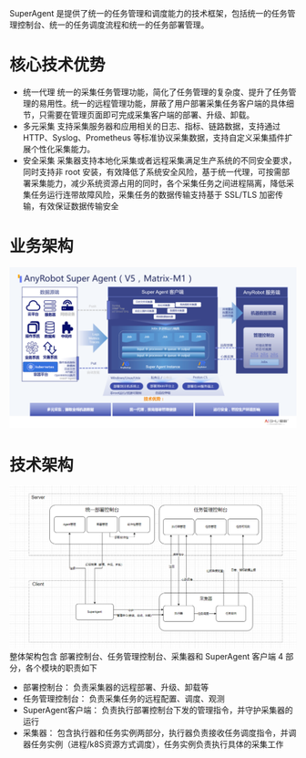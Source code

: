 SuperAgent 是提供了统一的任务管理和调度能力的技术框架，包括统一的任务管理控制台、统一的任务调度流程和统一的任务部署管理。​

# 核心技术优势
- 统一代理
统一的采集任务管理功能，简化了任务管理的复杂度、提升了任务管理的易用性。统一的远程管理功能，屏蔽了用户部署采集任务客户端的具体细节，只需要在管理页面即可完成采集客户端的部署、升级、卸载。
- 多元采集
支持采集服务器和应用相关的日志、指标、链路数据，支持通过 HTTP、Syslog、Prometheus 等标准协议采集数据，支持自定义采集插件扩展个性化采集能力。
- 安全采集
采集器支持本地化采集或者远程采集满足生产系统的不同安全要求，同时支持非 root 安装，有效降低了系统安全风险，基于统一代理，可按需部署采集能力，减少系统资源占用的同时，各个采集任务之间进程隔离，降低采集任务运行连带故障风险，采集任务的数据传输支持基于 SSL/TLS 加密传输，有效保证数据传输安全

# 业务架构
![architecture](./images/image2022-8-11_14-27-6.png)

# 技术架构
![architecture1](./images/image2022-8-11_17-39-17.png)
整体架构包含 部署控制台、任务管理控制台、采集器和 SuperAgent 客户端 4 部分，各个模块的职责如下
- 部署控制台： 负责采集器的远程部署、升级、卸载等
- 任务管理控制台： 负责采集任务的远程配置、调度、观测
- SuperAgent客户端： 负责执行部署控制台下发的管理指令，并守护采集器的运行
- 采集器： 包含执行器和任务实例两部分，执行器负责接收任务调度指令，并调器任务实例（进程/k8S资源方式调度），任务实例负责执行具体的采集工作